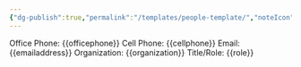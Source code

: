 ```yaml
---
{"dg-publish":true,"permalink":"/templates/people-template/","noteIcon":"","created":"2025-05-20T09:18:17.442-05:00"}
---
```


Office Phone: {{officephone}}
Cell Phone: {{cellphone}}
Email: {{emailaddress}}
Organization: {{organization}}
Title/Role: {{role}}